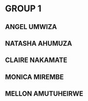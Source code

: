 # GROUP 1
## ANGEL UMWIZA
## NATASHA AHUMUZA 
## CLAIRE NAKAMATE
## MONICA MIREMBE
## MELLON AMUTUHEIRWE
